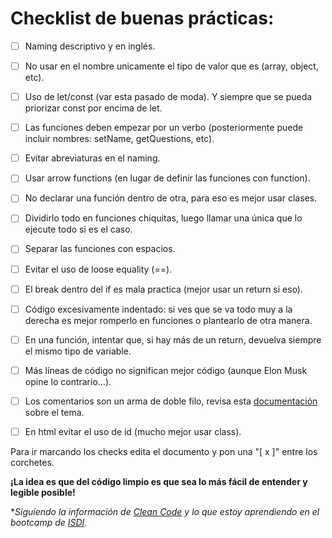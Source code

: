# Checklist de buenas prácticas:

- [ ] Naming descriptivo y en inglés.

- [ ] No usar en el nombre unicamente el tipo de valor que es (array, object, etc).

- [ ] Uso de let/const (var esta pasado de moda). Y siempre que se pueda priorizar const por encima de let.

- [ ] Las funciones deben empezar por un verbo (posteriormente puede incluir nombres: setName, getQuestions, etc).

- [ ] Evitar abreviaturas en el naming.

- [ ] Usar arrow functions (en lugar de definir las funciones con function).

- [ ] No declarar una función dentro de otra, para eso es mejor usar clases.

- [ ] Dividirlo todo en funciones chiquitas, luego llamar una única que lo ejecute todo si es el caso.

- [ ] Separar las funciones con espacios.

- [ ] Evitar el uso de loose equality (==).

- [ ] El break dentro del if es mala practica (mejor usar un return si eso).

- [ ] Código excesivamente indentado: si ves que se va todo muy a la derecha es mejor romperlo en funciones o plantearlo de otra manera.

- [ ] En una función, intentar que, si hay más de un return, devuelva siempre el mismo tipo de variable.

- [ ] Más líneas de código no significan mejor código (aunque Elon Musk opine lo contrario…).

- [ ] Los comentarios son un arma de doble filo, revisa esta [documentación](./comentarios.md) sobre el tema.

- [ ] En html evitar el uso de id (mucho mejor usar class).




Para ir marcando los checks edita el documento y pon una "[ x ]" entre los corchetes.




**¡La idea es que del código limpio es que sea lo más fácil de entender y legible posible!**




**Siguiendo la información de [Clean Code](https://www.amazon.es/Clean-Code-Handbook-Software-Craftsmanship/dp/0132350882/ref=sr_1_1?adgrpid=61918603091&gclid=Cj0KCQiA6rCgBhDVARIsAK1kGPIMM6kdF35s37VHxQcXlKVyBrec3qLSXPJ2LZa5NCZztwE_fqNLOCkaAuwUEALw_wcB&hvadid=275464920674&hvdev=c&hvlocphy=1005414&hvnetw=g&hvqmt=e&hvrand=17940655800515023316&hvtargid=kwd-301191331858&hydadcr=23858_1824318&keywords=clean+code&qid=1678554587&sr=8-1) y lo que estoy aprendiendo en el bootcamp de [ISDI](https://isdicoders.com/).*